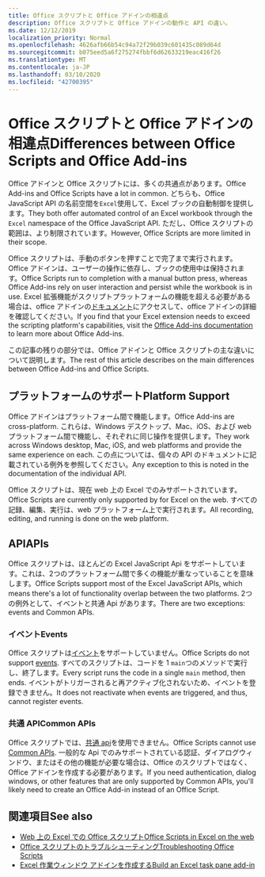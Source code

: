 ```yaml
---
title: Office スクリプトと Office アドインの相違点
description: Office スクリプトと Office アドインの動作と API の違い。
ms.date: 12/12/2019
localization_priority: Normal
ms.openlocfilehash: 4626afb66b54c94a72f29b039c601435c089d64d
ms.sourcegitcommit: b075eed5a6f275274fbbf6d62633219eac416f26
ms.translationtype: MT
ms.contentlocale: ja-JP
ms.lasthandoff: 03/10/2020
ms.locfileid: "42700395"
---
```

# <a name="differences-between-office-scripts-and-office-add-ins"></a><span data-ttu-id="d653c-103">Office スクリプトと Office アドインの相違点</span><span class="sxs-lookup"><span data-stu-id="d653c-103">Differences between Office Scripts and Office Add-ins</span></span>

<span data-ttu-id="d653c-104">Office アドインと Office スクリプトには、多くの共通点があります。</span><span class="sxs-lookup"><span data-stu-id="d653c-104">Office Add-ins and Office Scripts have a lot in common.</span></span> <span data-ttu-id="d653c-105">どちらも、Office JavaScript API の名前空間を`Excel`使用して、Excel ブックの自動制御を提供します。</span><span class="sxs-lookup"><span data-stu-id="d653c-105">They both offer automated control of an Excel workbook through the `Excel` namespace of the Office JavaScript API.</span></span> <span data-ttu-id="d653c-106">ただし、Office スクリプトの範囲は、より制限されています。</span><span class="sxs-lookup"><span data-stu-id="d653c-106">However, Office Scripts are more limited in their scope.</span></span>

<span data-ttu-id="d653c-107">Office スクリプトは、手動のボタンを押すことで完了まで実行されます。 Office アドインは、ユーザーの操作に依存し、ブックの使用中は保持されます。</span><span class="sxs-lookup"><span data-stu-id="d653c-107">Office Scripts run to completion with a manual button press, whereas Office Add-ins rely on user interaction and persist while the workbook is in use.</span></span> <span data-ttu-id="d653c-108">Excel 拡張機能がスクリプトプラットフォームの機能を超える必要がある場合は、office アドインの[ドキュメント](/office/dev/add-ins)にアクセスして、office アドインの詳細を確認してください。</span><span class="sxs-lookup"><span data-stu-id="d653c-108">If you find that your Excel extension needs to exceed the scripting platform's capabilities, visit the [Office Add-ins documentation](/office/dev/add-ins) to learn more about Office Add-ins.</span></span>

<span data-ttu-id="d653c-109">この記事の残りの部分では、Office アドインと Office スクリプトの主な違いについて説明します。</span><span class="sxs-lookup"><span data-stu-id="d653c-109">The rest of this article describes on the main differences between Office Add-ins and Office Scripts.</span></span>

## <a name="platform-support"></a><span data-ttu-id="d653c-110">プラットフォームのサポート</span><span class="sxs-lookup"><span data-stu-id="d653c-110">Platform Support</span></span>

<span data-ttu-id="d653c-111">Office アドインはプラットフォーム間で機能します。</span><span class="sxs-lookup"><span data-stu-id="d653c-111">Office Add-ins are cross-platform.</span></span> <span data-ttu-id="d653c-112">これらは、Windows デスクトップ、Mac、iOS、および web プラットフォーム間で機能し、それぞれに同じ操作を提供します。</span><span class="sxs-lookup"><span data-stu-id="d653c-112">They work across Windows desktop, Mac, iOS, and web platforms and provide the same experience on each.</span></span> <span data-ttu-id="d653c-113">この点については、個々の API のドキュメントに記載されている例外を参照してください。</span><span class="sxs-lookup"><span data-stu-id="d653c-113">Any exception to this is noted in the documentation of the individual API.</span></span>

<span data-ttu-id="d653c-114">Office スクリプトは、現在 web 上の Excel でのみサポートされています。</span><span class="sxs-lookup"><span data-stu-id="d653c-114">Office Scripts are currently only supported by for Excel on the web.</span></span> <span data-ttu-id="d653c-115">すべての記録、編集、実行は、web プラットフォーム上で実行されます。</span><span class="sxs-lookup"><span data-stu-id="d653c-115">All recording, editing, and running is done on the web platform.</span></span>

## <a name="apis"></a><span data-ttu-id="d653c-116">API</span><span class="sxs-lookup"><span data-stu-id="d653c-116">APIs</span></span>

<span data-ttu-id="d653c-117">Office スクリプトは、ほとんどの Excel JavaScript Api をサポートしています。これは、2つのプラットフォーム間で多くの機能が重なっていることを意味します。</span><span class="sxs-lookup"><span data-stu-id="d653c-117">Office Scripts support most of the Excel JavaScript APIs, which means there's  a lot of functionality overlap between the two platforms.</span></span> <span data-ttu-id="d653c-118">2つの例外として、イベントと共通 Api があります。</span><span class="sxs-lookup"><span data-stu-id="d653c-118">There are two exceptions: events and Common APIs.</span></span>

### <a name="events"></a><span data-ttu-id="d653c-119">イベント</span><span class="sxs-lookup"><span data-stu-id="d653c-119">Events</span></span>

<span data-ttu-id="d653c-120">Office スクリプトは[イベント](/office/dev/add-ins/excel/excel-add-ins-events)をサポートしていません。</span><span class="sxs-lookup"><span data-stu-id="d653c-120">Office Scripts do not support [events](/office/dev/add-ins/excel/excel-add-ins-events).</span></span> <span data-ttu-id="d653c-121">すべてのスクリプトは、コードを 1 `main`つのメソッドで実行し、終了します。</span><span class="sxs-lookup"><span data-stu-id="d653c-121">Every script runs the code in a single `main` method, then ends.</span></span> <span data-ttu-id="d653c-122">イベントがトリガーされると再アクティブ化されないため、イベントを登録できません。</span><span class="sxs-lookup"><span data-stu-id="d653c-122">It does not reactivate when events are triggered, and thus, cannot register events.</span></span>

### <a name="common-apis"></a><span data-ttu-id="d653c-123">共通 API</span><span class="sxs-lookup"><span data-stu-id="d653c-123">Common APIs</span></span>

<span data-ttu-id="d653c-124">Office スクリプトでは、[共通 api](/javascript/api/office)を使用できません。</span><span class="sxs-lookup"><span data-stu-id="d653c-124">Office Scripts cannot use [Common APIs](/javascript/api/office).</span></span> <span data-ttu-id="d653c-125">一般的な Api でのみサポートされている認証、ダイアログウィンドウ、またはその他の機能が必要な場合は、Office のスクリプトではなく、Office アドインを作成する必要があります。</span><span class="sxs-lookup"><span data-stu-id="d653c-125">If you need authentication, dialog windows, or other features that are only supported by Common APIs, you'll likely need to create an Office Add-in instead of an Office Script.</span></span>

## <a name="see-also"></a><span data-ttu-id="d653c-126">関連項目</span><span class="sxs-lookup"><span data-stu-id="d653c-126">See also</span></span>

- [<span data-ttu-id="d653c-127">Web 上の Excel での Office スクリプト</span><span class="sxs-lookup"><span data-stu-id="d653c-127">Office Scripts in Excel on the web</span></span>](../overview/excel.md)
- [<span data-ttu-id="d653c-128">Office スクリプトのトラブルシューティング</span><span class="sxs-lookup"><span data-stu-id="d653c-128">Troubleshooting Office Scripts</span></span>](../testing/troubleshooting.md)
- [<span data-ttu-id="d653c-129">Excel 作業ウィンドウ アドインを作成する</span><span class="sxs-lookup"><span data-stu-id="d653c-129">Build an Excel task pane add-in</span></span>](/office/dev/add-ins/quickstarts/excel-quickstart-jquery)